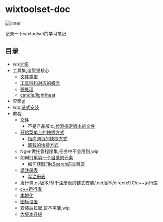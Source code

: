 # wixtoolset-doc

![linter](https://github.com/63isOK/wixtoolset-doc/workflows/linter/badge.svg)

记录一下wixtoolset的学习笔记.

## 目录

- wix[介绍](/posts/wix.md)
- 工具集,这里是核心
  - [文件类型](/posts/file-type.md)
  - [工具链和对应的概念](/posts/tools.md)
  - [预处理](/posts/preprocessor.md)
  - [candle/light/heat](/posts/my-tools.md)
- 界面[ui](/posts/ui.md)
- wip,[链式安装](/posts/bundle.md)
- 教程
  - [文件](/posts/file.md)
    - 不是产品版本,[检测指定版本的文件](/posts/file-version.md)
  - [开始菜单上的快捷方式](/posts/shortcut.md)
    - [指向网页的快捷方式](/posts/shortcut-web.md)
    - [卸载的快捷方式](/posts/shortcut-uninstall.md)
  - Ngen做托管程序集,任务中不会用到,wip
  - 如何[引用另一个目录的元素](/posts/directory-search.md)
    - 如何[获取FileSearch的父目录](/posts/directory-parent.md)
  - [读注册表](/posts/reg-read.md)
    - [写注册表](/posts/reg-write.md)
  - 发行包,os版本/基于注册表的链式安装/.net版本/directx9.0/c++运行库
  - [c++运行库](/posts/cpp.md)
  - [本地化](/posts/localizable.md)
  - [图标设置](/posts/icon.md)
  - 安装后拉起,暂不需要,wip
  - [大版本升级](/posts/update.md)
